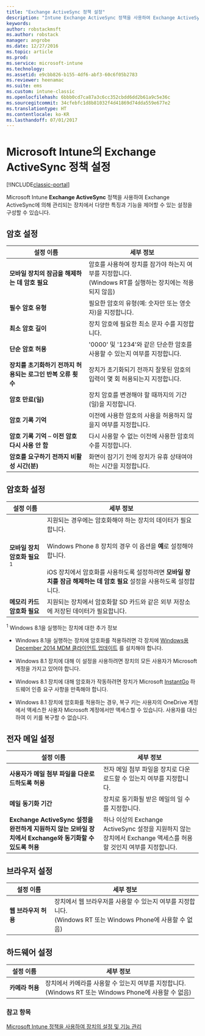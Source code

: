 ```yaml
---
title: "Exchange ActiveSync 정책 설정"
description: "Intune Exchange ActiveSync 정책을 사용하여 Exchange ActiveSync에 의해 관리되는 장치에서 특징과 기능을 제어할 수 있도록 해주는 설정을 구성할 수 있습니다."
keywords: 
author: robstackmsft
ms.author: robstack
manager: angrobe
ms.date: 12/27/2016
ms.topic: article
ms.prod: 
ms.service: microsoft-intune
ms.technology: 
ms.assetid: e9cbb826-b155-4df6-abf3-60c6f05b2783
ms.reviewer: heenamac
ms.suite: ems
ms.custom: intune-classic
ms.openlocfilehash: 6bbb0cd7ca87a3c6cc352cbdd6dd2b61a9c5e36c
ms.sourcegitcommit: 34cfebfc1d8b81032f4d41869d74dda559e677e2
ms.translationtype: HT
ms.contentlocale: ko-KR
ms.lasthandoff: 07/01/2017
---
```

# <a name="exchange-activesync-policy-settings-in-microsoft-intune"></a>Microsoft Intune의 Exchange ActiveSync 정책 설정

[!INCLUDE[classic-portal](../includes/classic-portal.md)]

Microsoft Intune **Exchange ActiveSync** 정책을 사용하여 Exchange ActiveSync에 의해 관리되는 장치에서 다양한 특징과 기능을 제어할 수 있는 설정을 구성할 수 있습니다.


## <a name="password-settings"></a>암호 설정

|설정 이름|세부 정보
|----------------|---|
|**모바일 장치의 잠금을 해제하는 데 암호 필요**|암호를 사용하여 장치를 잠가야 하는지 여부를 지정합니다.<br>(Windows RT를 실행하는 장치에는 적용되지 않음)|
|**필수 암호 유형**|필요한 암호의 유형(예: 숫자만 또는 영숫자)을 지정합니다.|
|**최소 암호 길이**|장치 암호에 필요한 최소 문자 수를 지정합니다.|
|**단순 암호 허용**|'0000' 및 '1234'와 같은 단순한 암호를 사용할 수 있는지 여부를 지정합니다.|
|**장치를 초기화하기 전까지 허용되는 로그인 반복 오류 횟수**|장치가 초기화되기 전까지 잘못된 암호의 입력이 몇 회 허용되는지 지정합니다.|
|**암호 만료(일)**|장치 암호를 변경해야 할 때까지의 기간(일)을 지정합니다.
|**암호 기록 기억**|이전에 사용한 암호의 사용을 허용하지 않을지 여부를 지정합니다.|
|**암호 기록 기억** – **이전 암호 다시 사용 안 함**|다시 사용할 수 없는 이전에 사용한 암호의 수를 지정합니다.|
|**암호를 요구하기 전까지 비활성 시간(분)**|화면이 잠기기 전에 장치가 유휴 상태여야 하는 시간을 지정합니다.

## <a name="encryption-settings"></a>암호화 설정

|설정 이름|세부 정보|
|----------------|---|
|**모바일 장치 암호화 필요**<sup>1</sup>|지원되는 경우에는 암호화해야 하는 장치의 데이터가 필요합니다.<br><br>Windows Phone 8 장치의 경우 이 옵션을 **예**로 설정해야 합니다.<br /><br />iOS 장치에서 암호화를 사용하도록 설정하려면 **모바일 장치를 잠금 해제하는 데 암호 필요** 설정을 사용하도록 설정합니다.|
|**메모리 카드 암호화 필요**|지원되는 장치에서 암호화할 SD 카드와 같은 외부 저장소에 저장된 데이터가 필요합니다.
<sup>1</sup> Windows 8.1을 실행하는 장치에 대한 추가 정보

-   Windows 8.1을 실행하는 장치에 암호화를 적용하려면 각 장치에 [Windows용 December 2014 MDM 클라이언트 업데이트](https://support.microsoft.com/kb/3013816) 를 설치해야 합니다.

-   Windows 8.1 장치에 대해 이 설정을 사용하려면 장치의 모든 사용자가 Microsoft 계정을 가지고 있어야 합니다.

-   Windows 8.1 장치에 대해 암호화가 작동하려면 장치가 Microsoft [InstantGo](http://blogs.windows.com/bloggingwindows/2014/06/19/instantgo-a-better-way-to-sleep/) 하드웨어 인증 요구 사항을 만족해야 합니다.

-   Windows 8.1 장치에 암호화를 적용하는 경우, 복구 키는 사용자의 OneDrive 계정에서 액세스한 사용자 Microsoft 계정에서만 액세스할 수 있습니다. 사용자를 대신하여 이 키를 복구할 수 없습니다.

## <a name="email-settings"></a>전자 메일 설정

|설정 이름|세부 정보
|----------------|---|
|**사용자가 메일 첨부 파일을 다운로드하도록 허용**|전자 메일 첨부 파일을 장치로 다운로드할 수 있는지 여부를 지정합니다.|
|**메일 동기화 기간**|장치로 동기화될 받은 메일의 일 수를 지정합니다.
|**Exchange ActiveSync 설정을 완전하게 지원하지 않는 모바일 장치에서 Exchange와 동기화할 수 있도록 허용**|하나 이상의 Exchange ActiveSync 설정을 지원하지 않는 장치에서 Exchange 액세스를 허용할 것인지 여부를 지정합니다.

## <a name="browser-settings"></a>브라우저 설정

|설정 이름|세부 정보
|----------------|---|
|**웹 브라우저 허용**|장치에서 웹 브라우저를 사용할 수 있는지 여부를 지정합니다.<br>(Windows RT 또는 Windows Phone에 사용할 수 없음)

## <a name="hardware-settings"></a>하드웨어 설정

|설정 이름|세부 정보
|----------------|---|
|**카메라 허용**|장치에서 카메라를 사용할 수 있는지 여부를 지정합니다.<br>(Windows RT 또는 Windows Phone에 사용할 수 없음)



### <a name="see-also"></a>참고 항목
[Microsoft Intune 정책을 사용하여 장치의 설정 및 기능 관리](manage-settings-and-features-on-your-devices-with-microsoft-intune-policies.md)

